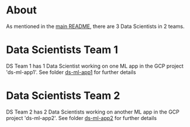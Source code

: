 # About
As mentioned in the [main README](../README.md), there are 3 Data Scientists in 2 teams.  


# Data Scientists Team 1
DS Team 1 has 1 Data Scientist working on one ML app in the GCP project 'ds-ml-app1'. See folder [ds-ml-app1](./ds-ml-app1/) for further details


# Data Scientists Team 2
DS Team 2 has 2 Data Scientists working on another ML app in the GCP project 'ds-ml-app2'. See folder [ds-ml-app2](./ds-ml-app2/) for further details

